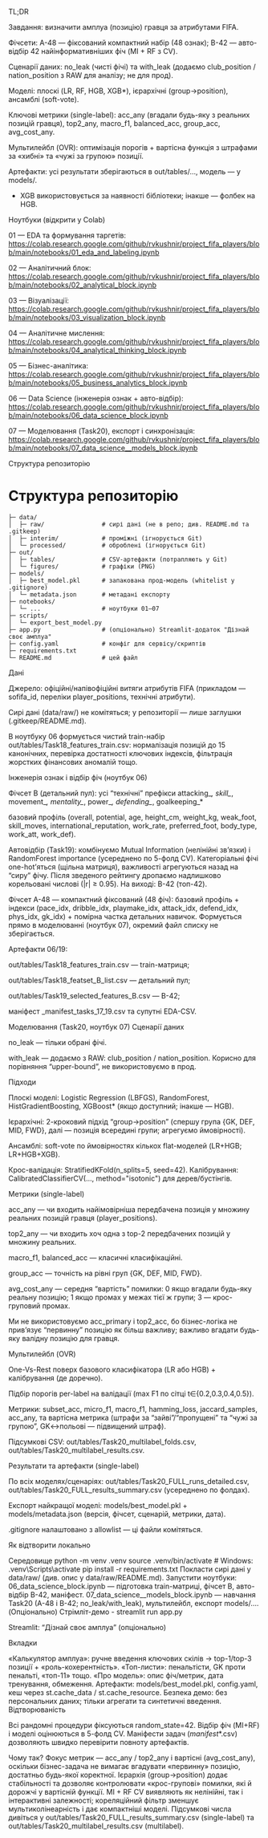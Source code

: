 TL;DR

Завдання: визначити амплуа (позицію) гравця за атрибутами FIFA.

Фічсети:
A-48 — фіксований компактний набір (48 ознак);
B-42 — авто-відбір 42 найінформативніших фіч (MI + RF з CV).

Сценарії даних: no_leak (чисті фічі) та with_leak (додаємо club_position / nation_position з RAW для аналізу; не для прод).

Моделі: плоскі (LR, RF, HGB, XGB*), ієрархічні (group→position), ансамблі (soft-vote).

Ключові метрики (single-label):
acc_any (вгадали будь-яку з реальних позицій гравця), top2_any, macro_f1, balanced_acc, group_acc, avg_cost_any.

Мультилейбл (OVR): оптимізація порогів + вартісна функція з штрафами за «хибні» та «чужі за групою» позиції.

Артефакти: усі результати зберігаються в out/tables/…, модель — у models/.

* XGB використовується за наявності бібліотеки; інакше — фолбек на HGB.

Ноутбуки (відкрити у Colab)

01 — EDA та формування таргетів:
https://colab.research.google.com/github/rvkushnir/project_fifa_players/blob/main/notebooks/01_eda_and_labeling.ipynb

02 — Аналітичний блок:
https://colab.research.google.com/github/rvkushnir/project_fifa_players/blob/main/notebooks/02_analytical_block.ipynb

03 — Візуалізації:
https://colab.research.google.com/github/rvkushnir/project_fifa_players/blob/main/notebooks/03_visualization_block.ipynb

04 — Аналітичне мислення:
https://colab.research.google.com/github/rvkushnir/project_fifa_players/blob/main/notebooks/04_analytical_thinking_block.ipynb

05 — Бізнес-аналітика:
https://colab.research.google.com/github/rvkushnir/project_fifa_players/blob/main/notebooks/05_business_analytics_block.ipynb

06 — Data Science (інженерія ознак + авто-відбір):
https://colab.research.google.com/github/rvkushnir/project_fifa_players/blob/main/notebooks/06_data_science_block.ipynb

07 — Моделювання (Task20), експорт і синхронізація:
https://colab.research.google.com/github/rvkushnir/project_fifa_players/blob/main/notebooks/07_data_science__models_block.ipynb

Структура репозиторію

# Структура репозиторію

```project_fifa_players/
├─ data/
│  ├─ raw/                # сирі дані (не в репо; див. README.md та .gitkeep)
│  ├─ interim/            # проміжні (ігнорується Git)
│  └─ processed/          # оброблені (ігнорується Git)
├─ out/
│  ├─ tables/             # CSV-артефакти (потрапляють у Git)
│  └─ figures/            # графіки (PNG)
├─ models/
│  ├─ best_model.pkl      # запакована прод-модель (whitelist у .gitignore)
│  └─ metadata.json       # метадані експорту
├─ notebooks/
│  └─ ...                 # ноутбуки 01–07
├─ scripts/
│  └─ export_best_model.py
├─ app.py                 # (опціонально) Streamlit-додаток "Дізнай своє амплуа"
├─ config.yaml            # конфіг для сервісу/скриптів
├─ requirements.txt
└─ README.md              # цей файл
```

Дані

Джерело: офіційні/напівофіційні витяги атрибутів FIFA (прикладом — sofifa_id, переліки player_positions, технічні атрибути).

Сирі дані (data/raw/) не комітяться; у репозиторії — лише заглушки (.gitkeep/README.md).

В ноутбуку 06 формується чистий train-набір out/tables/Task18_features_train.csv:
нормалізація позицій до 15 канонічних, перевірка достатності ключових індексів, фільтрація жорстких фінансових аномалій тощо.

Інженерія ознак і відбір фіч (ноутбук 06)

Фічсет B (детальний пул): усі “технічні” префікси
attacking_*, skill_*, movement_*, mentality_*, power_*, defending_*, goalkeeping_*

базовий профіль (overall, potential, age, height_cm, weight_kg, weak_foot, skill_moves, international_reputation, work_rate, preferred_foot, body_type, work_att, work_def).

Автовідбір (Task19): комбінуємо Mutual Information (нелінійні зв’язки) і RandomForest importance (усереднено по 5-фолд CV).
Категоріальні фічі one-hot’яться (щільна матриця), важливості агрегуються назад на “сиру” фічу.
Після зведеного рейтингу дропаємо надлишково корельовані числові (|r| ≥ 0.95).
На виході: B-42 (топ-42).

Фічсет A-48 — компактний фіксований (48 фіч): базовий профіль + індекси (pace_idx, dribble_idx, playmake_idx, attack_idx, defend_idx, phys_idx, gk_idx) + помірна частка детальних навичок. Формується прямо в моделюванні (ноутбук 07), окремий файл списку не зберігається.

Артефакти 06/19:

out/tables/Task18_features_train.csv — train-матриця;

out/tables/Task18_featset_B_list.csv — детальний пул;

out/tables/Task19_selected_features_B.csv — B-42;

маніфест _manifest_tasks_17_19.csv та супутні EDA-CSV.

Моделювання (Task20, ноутбук 07)
Сценарії даних

no_leak — тільки обрані фічі.

with_leak — додаємо з RAW: club_position / nation_position.
Корисно для порівняння “upper-bound”, не використовуємо в прод.

Підходи

Плоскі моделі:
Logistic Regression (LBFGS), RandomForest, HistGradientBoosting, XGBoost* (якщо доступний; інакше — HGB).

Ієрархічні: 2-кроковий підхід “group→position”
(спершу група {GK, DEF, MID, FWD}, далі — позиція всередині групи; агрегуємо ймовірності).

Ансамблі: soft-vote по ймовірностях кількох flat-моделей (LR+HGB; LR+HGB+XGB).

Крос-валідація: StratifiedKFold(n_splits=5, seed=42).
Калібрування: CalibratedClassifierCV(..., method="isotonic") для дерев/бустінгів.

Метрики (single-label)

acc_any — чи входить найімовірніша передбачена позиція у множину реальних позицій гравця (player_positions).

top2_any — чи входить хоч одна з top-2 передбачених позицій у множину реальних.

macro_f1, balanced_acc — класичні класифікаційні.

group_acc — точність на рівні груп {GK, DEF, MID, FWD}.

avg_cost_any — середня “вартість” помилки:
0 якщо вгадали будь-яку реальну позицію; 1 якщо промах у межах тієї ж групи; 3 — крос-груповий промах.

Ми не використовуємо acc_primary і top2_acc, бо бізнес-логіка не прив’язує “первинну” позицію як більш важливу; важливо вгадати будь-яку валідну позицію для гравця.

Мультилейбл (OVR)

One-Vs-Rest поверх базового класифікатора (LR або HGB) + калібрування (де доречно).

Підбір порогів per-label на валідації (max F1 по сітці t∈{0.2,0.3,0.4,0.5}).

Метрики: subset_acc, micro_f1, macro_f1, hamming_loss, jaccard_samples, acc_any,
та вартісна метрика (штрафи за “зайві”/“пропущені” та “чужі за групою”, GK↔польові — підвищений штраф).

Підсумкові CSV: out/tables/Task20_multilabel_folds.csv, out/tables/Task20_multilabel_results.csv.

Результати та артефакти (single-label)

По всіх моделях/сценаріях:
out/tables/Task20_FULL_runs_detailed.csv,
out/tables/Task20_FULL_results_summary.csv (усереднено по фолдах).

Експорт найкращої моделі:
models/best_model.pkl + models/metadata.json (версія, фічсет, сценарій, метрики, дата).

.gitignore налаштовано з allowlist — ці файли комітяться.

Як відтворити локально

Середовище
python -m venv .venv
source .venv/bin/activate       # Windows: .venv\Scripts\activate
pip install -r requirements.txt
Покласти сирі дані у data/raw/ (див. опис у data/raw/README.md).
Запустити ноутбуки:
06_data_science_block.ipynb — підготовка train-матриці, фічсет B, авто-відбір B-42, маніфест.
07_data_science__models_block.ipynb — навчання Task20 (A-48 і B-42; no_leak/with_leak), мультилейбл, експорт models/….
(Опціонально) Стрімліт-демо - streamlit run app.py

Streamlit: “Дізнай своє амплуа” (опціонально)

Вкладки

«Калькулятор амплуа»: ручне введення ключових скілів → top-1/top-3 позиції + «роль-кохерентність».
«Топ-листи»: пенальтісти, GK проти пенальті, «топ-11» тощо.
«Про модель»: опис фіч/метрик, дата тренування, обмеження.
Артефакти: models/best_model.pkl, config.yaml, кеш через st.cache_data / st.cache_resource.
Безпека демо: без персональних даних; тільки агрегати та синтетичні введення.
Відтворюваність

Всі рандомні процедури фіксуються random_state=42.
Відбір фіч (MI+RF) і моделі оцінюються в 5-фолд CV.
Маніфести задач (_manifest_*.csv) дозволяють швидко перевірити повноту артефактів.

Чому так?
Фокус метрик — acc_any / top2_any і вартісні (avg_cost_any), оскільки бізнес-задача не вимагає вгадувати «первинну» позицію, достатньо будь-якої коректної.
Ієрархія (group→position) додає стабільності та дозволяє контролювати «крос-групові» помилки, які й дорожчі у вартісній функції.
MI + RF CV виявляють як нелінійні, так і інтерактивні залежності; кореляційний фільтр зменшує мультиколінеарність і дає компактніші моделі.
Підсумкові числа дивіться у out/tables/Task20_FULL_results_summary.csv (single-label) та out/tables/Task20_multilabel_results.csv (multilabel).
